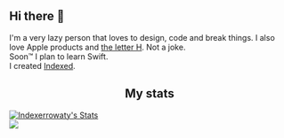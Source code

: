 <h2 align="left">Hi there 👋</h2>
<p align="left">
  I'm a very lazy person that loves to design, code and break things. I also love Apple products and <a href="https://reddit.com/r/TheLetterH">the letter H</a>. Not a joke.<br>
  Soon™ I plan to learn Swift.<br>
  I created <a href="https://github.com/team-indexed">Indexed</a>.
</p>

<h2 align="center">My stats</h2>
  <a href="https://github.com/Indexerrowaty" class="rich-diff-level-one">
    <img src="https://github-readme-stats.vercel.app/api?username=Indexerrowaty&count_private=true&show_icons=true&hide_title=true&include_all_commits=true" alt="Indexerrowaty's Stats" >
    <br>
  </a>
  <a href="https://github.com/anuraghazra/github-readme-stats">
  <img align="center" src="https://github-readme-stats.vercel.app/api/top-langs/?username=Indexerrowaty" />
</a>
